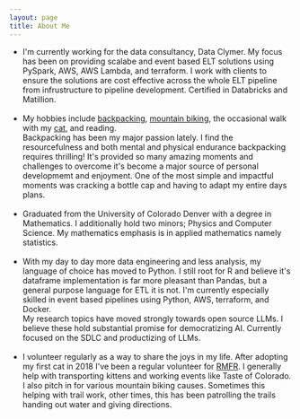 ```yaml
---
layout: page
title: About Me
---
```


<ul class="fa-ul">
<li><span class="fa-li"><i class="fa fa-briefcase" aria-hidden="true"></i></span> 
I'm currently working for the data consultancy, Data Clymer. My focus has been
on providing scalabe and event based ELT solutions using PySpark, AWS, AWS Lambda, and
terraform. I work with clients to ensure the solutions are cost effective across the whole
ELT pipeline from infrustructure to pipeline development. Certified in Databricks and Matillion.
</li>
<br>
<li><span class="fa-li"><i class="fa fa-bicycle" aria-hidden="true"></i></span>
My hobbies include <a href="https://benhoffman.net/backpacking">backpacking</a>,
<a href="https://benhoffman.net/mountain_biking">mountain biking</a>,
the occasional walk with my <a href="https://benhoffman.net/cat">cat</a>,
and reading.
<br>
Backpacking has been my major passion lately. I find the resourcefulness and both mental and physical endurance backpacking requires thrilling! It's provided so many amazing moments and challenges to overcome it's become a major source of personal developmemt and enjoyment. One of the most simple and 
impactful moments was cracking a bottle cap and having to adapt my entire days plans.
</li>
<br>
<li><span class="fa-li"><i class="fa fa-university" aria-hidden="true"></i></span>
Graduated from the University of Colorado Denver with a degree in Mathematics.
I additionally hold two minors; Physics and Computer Science. My mathematics
emphasis is in applied mathematics namely statistics. 
</li>
<br>
<li><span class="fa-li"><i class="fa fa-code" aria-hidden="true"></i></span>
With my day to day more data engineering and less analysis, my language of choice has moved to Python.
I still root for R and believe it's dataframe implementation is far more pleasant than Pandas, but a general
purpose language for ETL it is not. I'm currently especially skilled in event based pipelines using Python,
AWS, terraform, and Docker.
<br>
My research topics have moved strongly towards open source LLMs. I believe these hold substantial promise 
for democratizing AI. Currently focused on the SDLC and productizing of LLMs.
</li>
<br>
<li><span class="fa-li"><i class="fa fa-handshake-o" aria-hidden="true"></i></span>
I volunteer regularly as a way to share the joys in my life. After adopting my first cat in 2018
I've been a regular volunteer for <a href="https://www.rmfr-colorado.org/">RMFR</a>. I generally help with
transporting kittens and working events like Taste of Colorado. 
<br>
I also pitch in for various mountain biking causes. Sometimes this helping
with trail work, other times, this has been patrolling the trails handing out
water and giving directions.
</li>
</ul>
